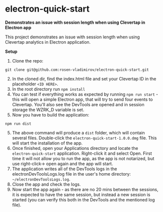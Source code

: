 # electron-quick-start

**Demonstrates an issue with session length when using Clevertap in Electron app**

This project demonstrates an issue with session length when using Clevertap analytics in Electron application.

**Setup**
1. Clone the repo:
```
git clone git@github.com:rosen-vladimirov/electron-quick-start.git
```
2. In the cloned dir, find the index.html file and set your Clevertap ID in the placeholder `<ID HERE>`.
3. In the root directory run `npm install`
4. You can test if everything works as expected by running `npm run start` - this will open a simple Electron app, that will try to send four events to Clevertap. You'll also see the DevTools are opened and in session storage the WZRK_D variable is set.
4. Now you have to build the application:
```
npm run dist
```
5. The above command will produce a `dist` folder, which will contain several files. Double-click the `electron-quick-start-1.0.0.dmg` file. This will start the installation of the app.
6. Once finished, open your Applications directory and locate the `electron-quick-start` application. Right-click it and select Open. First time it will not allow you to run the app, as the app is not notarized, but use right-click-> open again and the app will start.
7. The application writes all of the DevTools logs in the electronDevToolsLogs.log file in the user's home directory: `~/electronDevToolsLogs.log`.
8. Close the app and check the logs.
9. Now start the app again - as there are no 20 mins between the sessions, it is expected to have the same session, but instead a new session is started (you can verify this both in the DevTools and the mentioned log file).